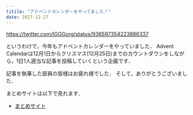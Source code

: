 ```yaml
---
titile: "アドベントカレンダーをやってました！"
date: 2017-12-27
---
```


https://twitter.com/IGGGorg/status/936597354223886337

というわけで，今年もアドベントカレンダーをやっていました．
Advent Calendarは12月1日からクリスマス(12月25日)までのカウントダウンをしながら，1日1人適当な記事を投稿していくという企画です．

記事を執筆した部員の皆様はお疲れ様でした．
そして，ありがとうございました．

まとめサイトは以下で見れます．

* [まとめサイト](https://www.iggg.org/wiki/?IGGG%20Advent%20Calendar%202017)
